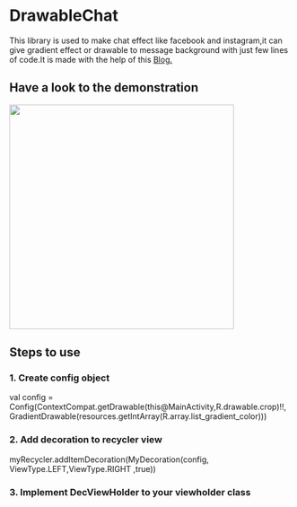 # DrawableChat
This library is used to make chat effect like facebook and instagram,it can give gradient effect or drawable to message background with just few lines of code.It is made with the help of this <a href="https://noties.io/blog/2019/04/23/gradientmessenger/index.html">
 Blog.</a>

<h2>Have a look to the demonstration</h2>
        
<img src="https://noties.io/assets/images/gradient-messenger-round-2.png" width="400">

<h2>Steps to use</h2>

<h3>1. Create config object</h3>
  val config = Config(ContextCompat.getDrawable(this@MainActivity,R.drawable.crop)!!,      
            GradientDrawable(resources.getIntArray(R.array.list_gradient_color)))

<h3>2. Add decoration to recycler view</h3>
  myRecycler.addItemDecoration(MyDecoration(config, ViewType.LEFT,ViewType.RIGHT ,true))

<h3>3. Implement DecViewHolder to your viewholder class</h3>


